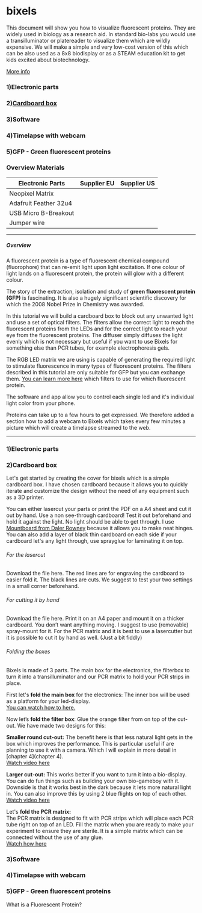 # bixels
 
This document will show you how to visualize fluorescent proteins. They are widely used in biology as a research aid. In standard bio-labs you would use a transilluminator or platereader to visualize them which are wildly expensive. We will make a simple and very low-cost version of this which can be also used as a 8x8 biodisplay or as a STEAM education kit to get kids excited about biotechnology.  

[More info](https://www.bixels.io/tutorials)

### 1)Electronic parts
### 2)[Cardboard box](https://github.com/heleneopencell/bixels#2cardboard-box-1)
### 3)Software
### 4)Timelapse with webcam
### 5)GFP - Green fluorescent proteins

### Overview Materials
| Electronic Parts  | Supplier EU  | Supplier US  |
|-------------------|--------------|--------------|
| Neopixel Matrix        |   |   |   |   |
| Adafruit Feather 32u4  |   |   |   |   |
| USB Micro B-Breakout   |   |   |   |   |
| Jumper wire            |   |   |   |   |
_____________________

##### Overview
A fluorescent protein is a type of fluorescent chemical compound (fluorophore) that can re-emit light upon light excitation. If one colour of light lands on a fluorescent protein, the protein will glow with a different colour.

The story of the extraction, isolation and study of **green fluorescent protein (GFP)** is fascinating. It is also a hugely significant scientific discovery for which the 2008 Nobel Prize in Chemistry was awarded.

In this tutorial we will build a cardboard box to block out any unwanted light and use a set of optical filters. The filters allow the correct light to reach the fluorescent proteins from the LEDs and for the correct light to reach your eye from the fluorescent proteins. The diffuser simply diffuses the light evenly which is not necessary but useful if you want to use Bixels for something else than PCR tubes, for example electrophoresis gels. 

The RGB LED matrix we are using is capable of generating the required light to stimulate fluorescence in many types of fluorescent proteins. The filters described in this tutorial are only suitable for GFP but you can exchange them. [You can learn more here](https://www.biotek.com/assets/tech_resources/Filter%20Combinations.pdf) which filters to use for which fluorescent protein.

The software and app allow you to control each single led and it's individual light color from your phone. 

Proteins can take up to a few hours to get expressed. We therefore added a section how to add a webcam to Bixels which takes every few minutes a picture which will create a timelapse streamed to the web. 

_____________________

### 1)Electronic parts  


### 2)Cardboard box
Let's get started by creating the cover for bixels which is a simple cardboard box. I have chosen cardboard because it allows you to quickly iterate and customize the design without the need of any equipment such as a 3D printer. 

You can either lasercut your parts or print the PDF on a A4 sheet and cut it out by hand. Use a non see-through cardboard! Test it out beforehand and hold it against the light. No light should be able to get through. I use [Mountboard from Daler Rowney](https://www.amazon.co.uk/Daler-Rowney-Black-Graduate-Mountboard/dp/B00GKCF0VG/ref=sr_1_4?keywords=mount+board+black&qid=1571151582&sr=8-4) because it allows you to make neat hinges. You can also add a layer of black thin cardboard on each side if your cardboard let's any light through, use sprayglue for laminating it on top.
 
###### For the lasercut
Download the file here. The red lines are for engraving the cardboard to easier fold it. The black lines are cuts. We suggest to test your two settings in a small corner beforehand.
 
###### For cutting it by hand
Download the file here. Print it on an A4 paper and mount it on a thicker cardboard. You don’t want anything moving. I suggest to use (removable) spray-mount for it. For the PCR matrix and it is best to use a lasercutter but it is possible to cut it by hand as well. (Just a bit fiddly)
 
###### Folding the boxes
Bixels is made of 3 parts. The main box for the electronics, the filterbox to turn it into a transilluminator and our PCR matrix to hold your PCR strips in place.
 
First let's **fold the main box** for the electronics: The inner box will be used as a platform for your led-display.  
[You can watch how to here.](https://vimeo.com/259026890) 
 
Now let’s **fold the filter box**: Glue the orange filter from on top of the cut-out. We have made two designs for this:  

**Smaller round cut-out:** The benefit here is that less natural light gets in the box which improves the performance. This is particular useful if are planning to use it with a camera. Which I will explain in more detail in [chapter 4](chapter 4).  
[Watch video here](https://vimeo.com/236662100) 

**Larger cut-out:** This works better if you want to turn it into a bio-display. You can do fun things such as building your own bio-gameboy with it. Downside is that it works best in the dark because it lets more natural light in. You can also improve this by using 2 blue flights on top of each other.  
[Watch video here](https://vimeo.com/259029617)

Let's **fold the PCR matrix:**  
The PCR matrix is designed to fit with PCR strips which will place each PCR tube right on top of an LED. Fill the matrix when you are ready to make your experiment to ensure they are sterile.
It is a simple matrix which can be connected without the use of any glue.  
[Watch how here](https://vimeo.com/259033478)

### 3)Software
### 4)Timelapse with webcam
### 5)GFP - Green fluorescent proteins
What is a Fluorescent Protein?




